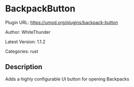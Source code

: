 # BackpackButton

Plugin URL: https://umod.org/plugins/backpack-button

Author: WhiteThunder

Latest Version: 1.1.2

Categories: rust

## Description

Adds a highly configurable UI button for opening Backpacks
